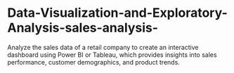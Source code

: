 # Data-Visualization-and-Exploratory-Analysis-sales-analysis-
Analyze the sales data of a retail company to create an interactive dashboard using Power BI or Tableau, which provides insights into sales performance, customer demographics, and product trends.
